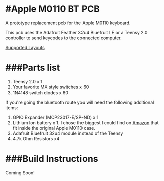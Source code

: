 #Apple M0110 BT PCB
===================

A prototype replacement pcb for the Apple M0110 keyboard. 

This pcb uses the Adafruit Feather 32u4 Bluefruit LE or a Teensy 2.0 controller to 
send keycodes to the connected computer. 

[Supported Layouts](http://www.keyboard-layout-editor.com/#/gists/c975f91d0443088521a6b2a949161cee)

###Parts list 
=============

1. Teensy 2.0 x 1
2. Your favorite MX style switches x 60
3. 1N4148 switch diodes x 60

If you're going the bluetooth route you will need the following additional items: 
1. GPIO Expander (MCP23017-E/SP-ND) x 1
2. Lithium Ion battery x 1.  I chose the biggest I could find on [Amazon](https://www.amazon.com/gp/product/B0137IPVY6/ref=oh_aui_detailpage_o00_s00?ie=UTF8&psc=1) that fit inside the original Apple M0110 case.
3. Adafruit Bluefruit 32u4 module instead of the Teensy
4. 4.7k Ohm Resistors x4

###Build Instructions
=====================

Coming Soon!
